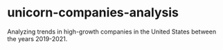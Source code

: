# unicorn-companies-analysis
 Analyzing trends in high-growth companies in the United States between the years 2019-2021. 

